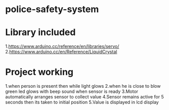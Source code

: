 # police-safety-system

# Library included
1.https://www.arduino.cc/reference/en/libraries/servo/
2.https://www.arduino.cc/en/Reference/LiquidCrystal

# Project working
1.when person is present then while light glows
2.when he is close to blow green led glows with beep sound when sensor is ready
3.Motor automatically arranges sensor to collect value
4.Sensor remains active for 5 seconds then its taken to initial position
5.Value is displayed in lcd display
